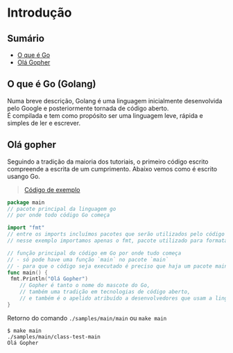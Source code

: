 # Introdução

## Sumário

- [O que é Go](#o-que-é-go-golang)
- [Olá Gopher](#olá-gopher)

## O que é Go (Golang)

Numa breve descrição, Golang é uma linguagem inicialmente desenvolvida pelo Google e posteriormente tornada de código aberto.  
É compilada e tem como propósito ser uma linguagem leve, rápida e simples de ler e escrever.

## Olá gopher

Seguindo a tradição da maioria dos tutoriais, o primeiro código escrito compreende a escrita de um cumprimento. Abaixo vemos como é escrito usango Go.
> [Código de exemplo](/samples/main/main.go)

```go
package main
// pacote principal da linguagem go
// por onde todo código Go começa

import "fmt"
// entre os imports incluímos pacotes que serão utilizados pelo código
// nesse exemplo importamos apenas o fmt, pacote utilizado para formatar texto e imprimir no terminal

// função principal do código em Go por onde tudo começa
// - só pode have uma função `main` no pacote `main`
// - para que o código seja executado é preciso que haja um pacote main e uma função main
func main() {
 fmt.Println("Olá Gopher")
    // Gopher é tanto o nome do mascote do Go,
    // também uma tradição em tecnologias de código aberto,
    // e também é o apelido atribuído a desenvolvedores que usam a linguagem
}
```

Retorno do comando `./samples/main/main` ou `make main`

```log
$ make main                     
./samples/main/class-test-main
Olá Gopher
```
